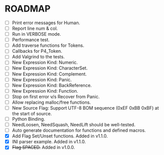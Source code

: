 # ROADMAP

- [ ] Print error messages for Human.
- [ ] Report line num & col.
- [ ] Run in VERBOSE mode.
- [ ] Performance test.
- [ ] Add traverse functions for Tokens.
- [ ] Callbacks for P4_Token.
- [ ] Add Valgrind to the tests.
- [ ] New Expression Kind: Numeric.
- [ ] New Expression Kind: CharacterSet.
- [ ] New Expression Kind: Complement.
- [ ] New Expression Kind: Panic.
- [ ] New Expression Kind: BackReference.
- [ ] New Expression Kind: Function.
- [ ] Stop on first error v/s Recover from Panic.
- [ ] Allow replacing malloc/free functions.
- [ ] New Source Flag: Support UTF-8 BOM sequence (0xEF 0xBB 0xBF) at the start of source.
- [ ] Python Binding.
- [ ] NeedLoosen, NeedSquash, NeedLift should be well-tested.
- [ ] Auto generate documentation for functions and defined macros.
- [x] Add Flag Set/Unset functions. Added in v1.1.0.
- [x] INI parser example. Added in v1.1.0.
- [x] ~~Flag SPACED.~~ Added in v1.0.0.
